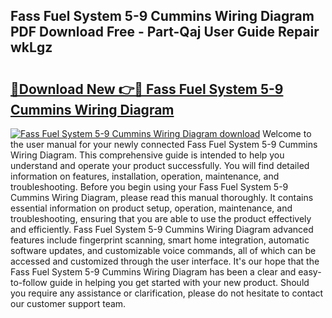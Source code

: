## Fass Fuel System 5-9 Cummins Wiring Diagram PDF Download Free - Part-Qaj User Guide Repair wkLgz

# <h2><a href="http://dfk96rt.blite.top/?on=Fass+Fuel+System+5-9+Cummins+Wiring+Diagram">🔗Download New 👉🔴 Fass Fuel System 5-9 Cummins Wiring Diagram</a></h2>

[![Fass Fuel System 5-9 Cummins Wiring Diagram download](https://i.imgur.com/lujVjoI.png)](http://dfk96rt.blite.top/?on=Fass+Fuel+System+5-9+Cummins+Wiring+Diagram)
Welcome to the user manual for your newly connected Fass Fuel System 5-9 Cummins Wiring Diagram. This comprehensive guide is intended to help you understand and operate your product successfully. You will find detailed information on features, installation, operation, maintenance, and troubleshooting. Before you begin using your Fass Fuel System 5-9 Cummins Wiring Diagram, please read this manual thoroughly. It contains essential information on product setup, operation, maintenance, and troubleshooting, ensuring that you are able to use the product effectively and efficiently. Fass Fuel System 5-9 Cummins Wiring Diagram advanced features include fingerprint scanning, smart home integration, automatic software updates, and customizable voice commands, all of which can be accessed and customized through the user interface. It's our hope that the Fass Fuel System 5-9 Cummins Wiring Diagram has been a clear and easy-to-follow guide in helping you get started with your new product. Should you require any assistance or clarification, please do not hesitate to contact our customer support team.
